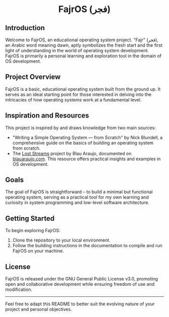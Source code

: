 <h1 align="center">FajrOS (فجر)</h1>

## Introduction
Welcome to FajrOS, an educational operating system project. "Fajr" (فجر), an Arabic word meaning dawn, aptly symbolizes the fresh start and the first light of understanding in the world of operating system development. FajrOS is primarily a personal learning and exploration tool in the domain of OS development.

## Project Overview
FajrOS is a basic, educational operating system built from the ground up. It serves as an ideal starting point for those interested in delving into the intricacies of how operating systems work at a fundamental level.

## Inspiration and Resources
This project is inspired by and draws knowledge from two main sources:
- "Writing a Simple Operating System —  from Scratch" by Nick Blundell, a comprehensive guide on the basics of building an operating system from scratch.
- The [Lost Streams](https://codeberg.org/blau_araujo/lost) project by Blau Araujo, documented on [blauaraujo.com](https://blauaraujo.com/). This resource offers practical insights and examples in OS development.

## Goals
The goal of FajrOS is straightforward – to build a minimal but functional operating system, serving as a practical tool for my own learning and curiosity in system programming and low-level software architecture.

## Getting Started
To begin exploring FajrOS:
1. Clone the repository to your local environment.
2. Follow the building instructions in the documentation to compile and run FajrOS on your machine.

## License
FajrOS is released under the GNU General Public License v3.0, promoting open and collaborative development while ensuring freedom of use and modification.

---

Feel free to adapt this README to better suit the evolving nature of your project and personal objectives.
